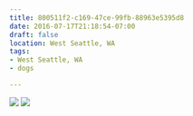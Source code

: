 ```yaml
---
title: 800511f2-c169-47ce-99fb-88963e5395d8
date: 2016-07-17T21:18:54-07:00
draft: false
location: West Seattle, WA
tags:
- West Seattle, WA
- dogs

---
```



![](https://d17enza3bfujl8.cloudfront.net/20160717_01_112.jpg)
![](https://d17enza3bfujl8.cloudfront.net/20160717_01_96.jpg)

